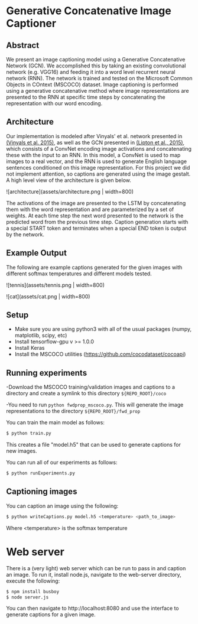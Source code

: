 # Generative Concatenative Image Captioner

## Abstract
We present an image captioning model using a Generative Concatenative Network (GCN). We accomplished this by taking an existing convolutional network (e.g. VGG16) and feeding it into a word level recurrent neural network (RNN). The network is trained and tested on the Microsoft Common Objects in COntext (MSCOCO) dataset. Image captioning is performed using a generative concatenative method where image representations are presented to the RNN at specific time steps by concatenating the representation with our word encoding. 

## Architecture
Our implementation is modeled after Vinyals\' et al. network presented in [(Vinyals et al. 2015)](https://arxiv.org/pdf/1411.4555.pdf), as well as the GCN presented in 
[(Lipton et al., 2015)](https://arxiv.org/pdf/1511.03683.pdf), which consists of a ConvNet encoding image activations and concatenating these with the input to an RNN. 
In this model, a ConvNet is used to map images to a real vector, and the RNN is used to generate English language sentences conditioned on this image representation. 
For this project we did not implement attention, so captions are generated using the image gestalt. A high level view of the architecture is given below. 

![architecture](assets/architecture.png | width=800)

The activations of the image are presented to the LSTM by concatenating them with the word representation and are parameterized by a set of weights. At each time step the next 
word presented to the network is the predicted word from the previous time step. Caption generation starts with a special START token and terminates when a special END token is output by the network.

## Example Output
The following are example captions generated for the given images with different softmax temperatures and different models tested.

![tennis](assets/tennis.png | width=800)

![cat](assets/cat.png | width=800)

## Setup
- Make sure you are using python3 with all of the usual packages (numpy, matplotlib, scipy, etc)
- Install tensorflow-gpu v >= 1.0.0
- Install Keras
- Install the MSCOCO utilities (https://github.com/cocodataset/cocoapi)

## Running experiments
-Download the MSCOCO training/validation images and captions to a directory and create a symlink to this directory `${REPO_ROOT}/coco`

-You need to run `python fwdprop_mscoco.py`. This will generate the image representations to the directory `${REPO_ROOT}/fwd_prop`

You can train the main model as follows:

```bash
$ python train.py
```

This creates a file "model.h5" that can be used to generate captions for new images.

You can run all of our experiments as follows:

```bash
$ python runExperiments.py
```

## Captioning images
You can caption an image using the following:

```bash
$ python writeCaptions.py model.h5 <temperature> <path_to_image>
```

Where \<temperature\> is the softmax temperature


# Web server
There is a (very light) web server which can be run to pass in and caption an image. To run it, install node.js,
navigate to the web-server directory, execute the following:

```bash
$ npm install busboy
$ node server.js
```

You can then navigate to http://localhost:8080 and use the interface to generate captions for a given image.
